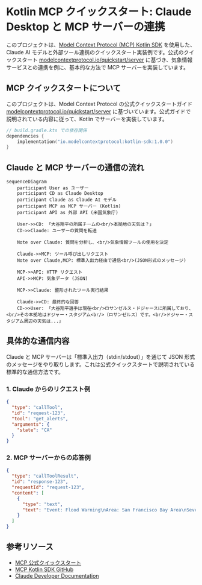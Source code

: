 # Kotlin MCP クイックスタート: Claude Desktop と MCP サーバーの連携

このプロジェクトは、[Model Context Protocol (MCP) Kotlin SDK](https://github.com/modelcontextprotocol/kotlin-sdk) を使用した、Claude AI モデルと外部ツール連携のクイックスタート実装例です。公式のクイックスタート [modelcontextprotocol.io/quickstart/server](https://modelcontextprotocol.io/quickstart/server) に基づき、気象情報サービスとの連携を例に、基本的な方法で MCP サーバーを実装しています。

## MCP クイックスタートについて

このプロジェクトは、Model Context Protocol の公式クイックスタートガイド [modelcontextprotocol.io/quickstart/server](https://modelcontextprotocol.io/quickstart/server) に基づいています。公式ガイドで説明されている内容に従って、Kotlin でサーバーを実装しています。

```kotlin
// build.gradle.kts での依存関係
dependencies {
    implementation("io.modelcontextprotocol:kotlin-sdk:1.0.0")
}
```

## Claude と MCP サーバーの通信の流れ

```mermaid
sequenceDiagram
    participant User as ユーザー
    participant CD as Claude Desktop
    participant Claude as Claude AI モデル
    participant MCP as MCP サーバー (Kotlin)
    participant API as 外部 API (米国気象庁)
    
    User->>CD: 「大谷翔平の所属チームの<br/>本拠地の天気は？」
    CD->>Claude: ユーザーの質問を転送
    
    Note over Claude: 質問を分析し、<br/>気象情報ツールの使用を決定
    
    Claude->>MCP: ツール呼び出しリクエスト
    Note over Claude,MCP: 標準入出力経由で通信<br/>(JSON形式のメッセージ)
    
    MCP->>API: HTTP リクエスト
    API->>MCP: 気象データ (JSON)
    
    MCP->>Claude: 整形されたツール実行結果
    
    Claude->>CD: 最終的な回答
    CD->>User: 「大谷翔平選手は現在<br/>ロサンゼルス・ドジャースに所属しており、<br/>その本拠地はドジャー・スタジアム<br/>（ロサンゼルス）です。<br/>ドジャー・スタジアム周辺の天気は...」
```

## 具体的な通信内容

Claude と MCP サーバーは「標準入出力（stdin/stdout）」を通じて JSON 形式のメッセージをやり取りします。これは公式クイックスタートで説明されている標準的な通信方法です。

### 1. Claude からのリクエスト例

```json
{
  "type": "callTool",
  "id": "request-123",
  "tool": "get_alerts",
  "arguments": {
    "state": "CA"
  }
}
```

### 2. MCP サーバーからの応答例

```json
{
  "type": "callToolResult",
  "id": "response-123",
  "requestId": "request-123",
  "content": [
    {
      "type": "text",
      "text": "Event: Flood Warning\nArea: San Francisco Bay Area\nSeverity: Moderate\nDescription: Heavy rainfall causing flooding in low-lying areas.\nInstruction: Move to higher ground if in affected areas."
    }
  ]
}
```

## 参考リソース

- [MCP 公式クイックスタート](https://modelcontextprotocol.io/quickstart/server)
- [MCP Kotlin SDK GitHub](https://github.com/modelcontextprotocol/kotlin-sdk)
- [Claude Developer Documentation](https://docs.anthropic.com/claude/docs)